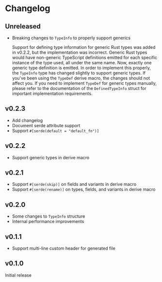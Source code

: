 # Changelog

## Unreleased

* Breaking changes to `TypeInfo` to properly support generics

  Support for defining type information for generic Rust types was added in v0.2.2, but the implementation was incorrect. Generic Rust types would have non-generic TypeScript definitions emitted for each specific instance of the type used, all under the same name. Now, exactly one generic type definition is emitted. In order to implement this properly, the `TypeInfo` type has changed slightly to support generic types. If you've been using the `TypeDef` derive macro, the changes should not affect you. If you need to implement `TypeDef` for generic types manually, please refer to the documentation of the `DefinedTypeInfo` struct for important implementation requirements.

## v0.2.3

* Add changelog
* Document serde attribute support
* Support `#[serde(default = "default_fn")]`

## v0.2.2

* Support generic types in derive macro

## v0.2.1

* Support `#[serde(skip)]` on fields and variants in derive macro
* Support `#[serde(rename)]` on types, fields, and variants in derive macro

## v0.2.0

* Some changes to `TypeInfo` structure
* Internal performance improvements

## v0.1.1

* Support multi-line custom header for generated file

## v0.1.0

Initial release
